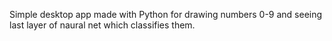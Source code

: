 Simple desktop app made with Python for drawing numbers 0-9 and seeing last layer of naural net which classifies them.
